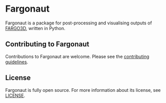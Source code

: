 # Fargonaut

Fargonaut is a package for post-processing and visualising outputs of [FARGO3D](https://github.com/FARGO3D/fargo3d), written in Python.


## Contributing to Fargonaut

Contributions to Fargonaut are welcome. Please see the [contributing guidelines](CONTRIBUTING.md).

## License

Fargonaut is fully open source. For more information about its license, see [LICENSE](LICENSE.md).
